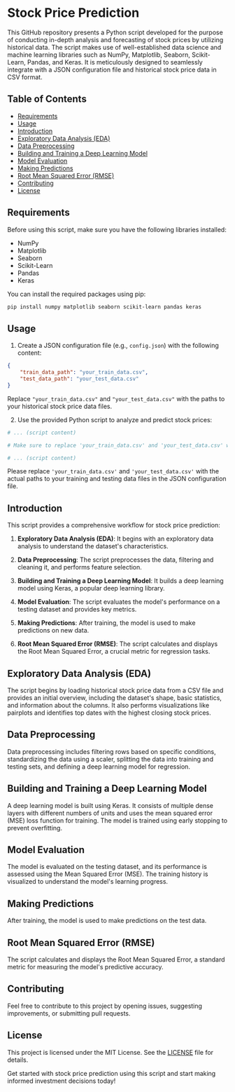 # Stock Price Prediction

This GitHub repository presents a Python script developed for the purpose of conducting in-depth analysis and forecasting of stock prices by utilizing historical data. The script makes use of well-established data science and machine learning libraries such as NumPy, Matplotlib, Seaborn, Scikit-Learn, Pandas, and Keras. It is meticulously designed to seamlessly integrate with a JSON configuration file and historical stock price data in CSV format.
## Table of Contents

- [Requirements](#requirements)
- [Usage](#usage)
- [Introduction](#introduction)
- [Exploratory Data Analysis (EDA)](#exploratory-data-analysis-eda)
- [Data Preprocessing](#data-preprocessing)
- [Building and Training a Deep Learning Model](#building-and-training-a-deep-learning-model)
- [Model Evaluation](#model-evaluation)
- [Making Predictions](#making-predictions)
- [Root Mean Squared Error (RMSE)](#root-mean-squared-error-rmse)
- [Contributing](#contributing)
- [License](#license)

## Requirements

Before using this script, make sure you have the following libraries installed:

- NumPy
- Matplotlib
- Seaborn
- Scikit-Learn
- Pandas
- Keras

You can install the required packages using pip:

```bash
pip install numpy matplotlib seaborn scikit-learn pandas keras
```

## Usage

1. Create a JSON configuration file (e.g., `config.json`) with the following content:

```json
{
    "train_data_path": "your_train_data.csv",
    "test_data_path": "your_test_data.csv"
}
```

Replace `"your_train_data.csv"` and `"your_test_data.csv"` with the paths to your historical stock price data files.

2. Use the provided Python script to analyze and predict stock prices:

```python
# ... (script content)

# Make sure to replace 'your_train_data.csv' and 'your_test_data.csv' with the actual file paths in the JSON configuration.

# ... (script content)
```

Please replace `'your_train_data.csv'` and `'your_test_data.csv'` with the actual paths to your training and testing data files in the JSON configuration file.

## Introduction

This script provides a comprehensive workflow for stock price prediction:

1. **Exploratory Data Analysis (EDA)**: It begins with an exploratory data analysis to understand the dataset's characteristics.

2. **Data Preprocessing**: The script preprocesses the data, filtering and cleaning it, and performs feature selection.

3. **Building and Training a Deep Learning Model**: It builds a deep learning model using Keras, a popular deep learning library.

4. **Model Evaluation**: The script evaluates the model's performance on a testing dataset and provides key metrics.

5. **Making Predictions**: After training, the model is used to make predictions on new data.

6. **Root Mean Squared Error (RMSE)**: The script calculates and displays the Root Mean Squared Error, a crucial metric for regression tasks.

## Exploratory Data Analysis (EDA)

The script begins by loading historical stock price data from a CSV file and provides an initial overview, including the dataset's shape, basic statistics, and information about the columns. It also performs visualizations like pairplots and identifies top dates with the highest closing stock prices.

## Data Preprocessing

Data preprocessing includes filtering rows based on specific conditions, standardizing the data using a scaler, splitting the data into training and testing sets, and defining a deep learning model for regression. 

## Building and Training a Deep Learning Model

A deep learning model is built using Keras. It consists of multiple dense layers with different numbers of units and uses the mean squared error (MSE) loss function for training. The model is trained using early stopping to prevent overfitting.

## Model Evaluation

The model is evaluated on the testing dataset, and its performance is assessed using the Mean Squared Error (MSE). The training history is visualized to understand the model's learning progress.

## Making Predictions

After training, the model is used to make predictions on the test data.

## Root Mean Squared Error (RMSE)

The script calculates and displays the Root Mean Squared Error, a standard metric for measuring the model's predictive accuracy.

## Contributing

Feel free to contribute to this project by opening issues, suggesting improvements, or submitting pull requests.

## License

This project is licensed under the MIT License. See the [LICENSE](LICENSE) file for details.

Get started with stock price prediction using this script and start making informed investment decisions today!
